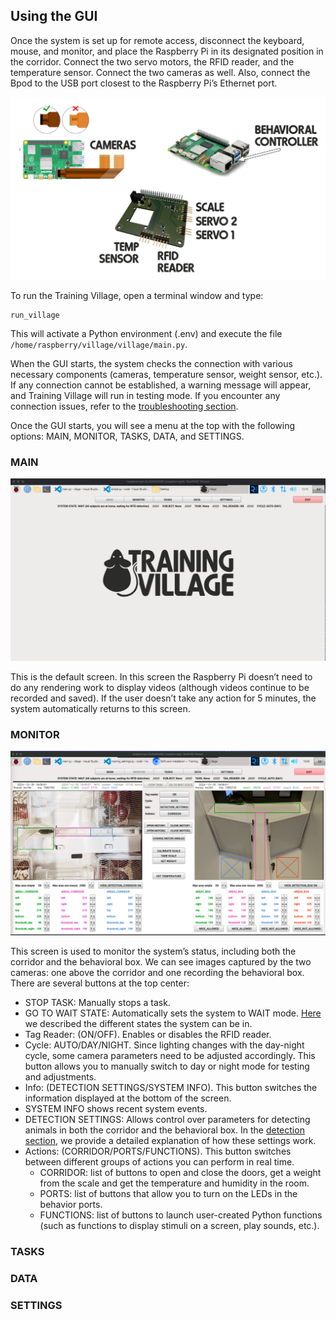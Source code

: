 ## Using the GUI

Once the system is set up for remote access, disconnect the keyboard, mouse, and monitor, and place the Raspberry Pi in its designated position in the corridor. Connect the two servo motors, the RFID reader, and the temperature sensor. Connect the two cameras as well. Also, connect the Bpod to the USB port closest to the Raspberry Pi’s Ethernet port.

![Connections](../_static/connections.png)

To run the Training Village, open a terminal window and type:
```
run_village
```

This will activate a Python environment (.env) and execute the file `/home/raspberry/village/village/main.py`.

When the GUI starts, the system checks the connection with various necessary components (cameras, temperature sensor, weight sensor, etc.). If any connection cannot be established, a warning message will appear, and Training Village will run in testing mode. If you encounter any connection issues, refer to the [troubleshooting section][TROUBLE].

Once the GUI starts, you will see a menu at the top with the following options: MAIN, MONITOR, TASKS, DATA, and SETTINGS.


### MAIN

![Main Training village screen](../_static/main_screen.png)

This is the default screen. In this screen the Raspberry Pi doesn’t need to do any rendering work to display videos (although videos continue to be recorded and saved). If the user doesn’t take any action for 5 minutes, the system automatically returns to this screen.


### MONITOR

![Monitor Training village screen](../_static/monitor_screen.png)

This screen is used to monitor the system’s status, including both the corridor and the behavioral box.
We can see images captured by the two cameras: one above the corridor and one recording the behavioral box. There are several buttons at the top center:

- STOP TASK: Manually stops a task.
- GO TO WAIT STATE: Automatically sets the system to WAIT mode. [Here][STATES] we described the different states the system can be in.
- Tag Reader: (ON/OFF). Enables or disables the RFID reader.
- Cycle: AUTO/DAY/NIGHT. Since lighting changes with the day-night cycle, some camera parameters need to be adjusted accordingly. This button allows you to manually switch to day or night mode for testing and adjustments.
- Info: (DETECTION SETTINGS/SYSTEM INFO). This button switches the information displayed at the bottom of the screen.
- SYSTEM INFO shows recent system events.
- DETECTION SETTINGS: Allows control over parameters for detecting animals in both the corridor and the behavioral box. In the [detection section][DETECTION], we provide a detailed explanation of how these settings work.
- Actions: (CORRIDOR/PORTS/FUNCTIONS). This button switches between different groups of actions you can perform in real time.
    - CORRIDOR: list of buttons to open and close the doors, get a weight from the scale and get the temperature and humidity in the room.
    - PORTS: list of buttons that allow you to turn on the LEDs in the behavior ports.
    - FUNCTIONS: list of buttons to launch user-created Python functions (such as functions to display stimuli on a screen, play sounds, etc.).


### TASKS

### DATA

### SETTINGS



[TROUBLE]: /troubleshooting_index.rst
[STATES]: /user_guide/state_machine.md
[DETECTION]: /user_guide/detection.md

<br>
